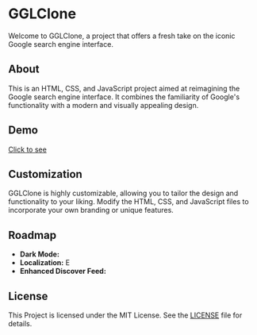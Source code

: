 # GGLClone 

Welcome to GGLClone, a project that offers a fresh take on the iconic Google search engine interface.

## About

This is an HTML, CSS, and JavaScript project aimed at reimagining the Google search engine interface. It combines the familiarity of Google's functionality with a modern and visually appealing design.

## Demo

[Click to see](https://github.com/sanjay-munde/Redesigned-Google/edit/main/LICENSE)


## Customization

GGLClone is highly customizable, allowing you to tailor the design and functionality to your liking. Modify the HTML, CSS, and JavaScript files to incorporate your own branding or unique features.

## Roadmap

- **Dark Mode:** 
- **Localization:** E
- **Enhanced Discover Feed:** 

## License

This Project is licensed under the MIT License. See the [LICENSE](https://github.com/sanjay-munde/Redesigned-Google/edit/main/LICENSE) file for details.

